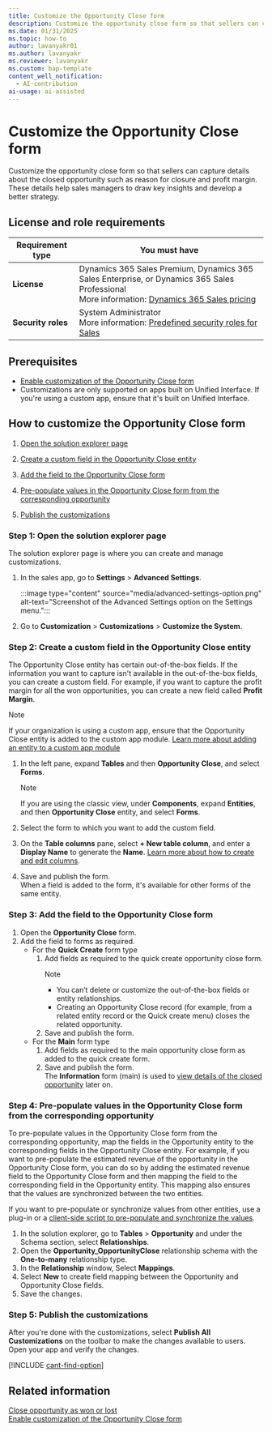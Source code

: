 ```yaml
---
title: Customize the Opportunity Close form
description: Customize the opportunity close form so that sellers can capture details about why an opportunity was closed.
ms.date: 01/31/2025
ms.topic: how-to
author: lavanyakr01
ms.author: lavanyakr
ms.reviewer: lavanyakr
ms.custom: bap-template
content_well_notification:
  - AI-contribution
ai-usage: ai-assisted
---
```

# Customize the Opportunity Close form 

Customize the opportunity close form so that sellers can capture details about the closed opportunity such as reason for closure and profit margin. These details help sales managers to draw key insights and develop a better strategy.

## License and role requirements

| Requirement type | You must have |  
|-----------------------|---------|
| **License** | Dynamics 365 Sales Premium, Dynamics 365 Sales Enterprise, or Dynamics 365 Sales Professional <br>More information: [Dynamics 365 Sales pricing](https://dynamics.microsoft.com/sales/pricing/) |
| **Security roles** | System Administrator <br> More information: [Predefined security roles for Sales](security-roles-for-sales.md)|

## Prerequisites

- [Enable customization of the Opportunity Close form](enable-opportunity-close-customization.md)
- Customizations are only supported on apps built on Unified Interface. If you're using a custom app, ensure that it's built on Unified Interface.

## How to customize the Opportunity Close form

1. [Open the solution explorer page](#step-1-open-the-solution-explorer-page)  

1. [Create a custom field in the Opportunity Close entity](#step-2-create-a-custom-field-in-the-opportunity-close-entity)
1. [Add the field to the Opportunity Close form](#step-3-add-the-field-to-the-opportunity-close-form)
1. [Pre-populate values in the Opportunity Close form from the corresponding opportunity](#step-4-pre-populate-values-in-the-opportunity-close-form-from-the-corresponding-opportunity)
1. [Publish the customizations](#step-5-publish-the-customizations)

### Step 1: Open the solution explorer page

The solution explorer page is where you can create and manage customizations.

1. In the sales app, go to **Settings** > **Advanced Settings**.  

    :::image type="content" source="media/advanced-settings-option.png" alt-text="Screenshot of the Advanced Settings option on the Settings menu.":::

1. Go to **Customization** > **Customizations** > **Customize the System**.  

### Step 2: Create a custom field in the Opportunity Close entity

The Opportunity Close entity has certain out-of-the-box fields. If the information you want to capture isn't available in the out-of-the-box fields, you can create a custom field. For example, if you want to capture the profit margin for all the won opportunities, you can create a new field called **Profit Margin**. 

> [!NOTE]
> If your organization is using a custom app, ensure that the Opportunity Close entity is added to the custom app module. [Learn more about adding an entity to a custom app module](/power-apps/maker/model-driven-apps/add-edit-app-components)

1. In the left pane, expand **Tables** and then **Opportunity Close**, and select **Forms**.

    >[!NOTE]
    >If you are using the classic view, under **Components**, expand **Entities**, and then **Opportunity Close** entity, and select **Forms**.

1. Select the form to which you want to add the custom field.  

1. On the **Table columns** pane, select **+ New table column**, and enter a **Display Name** to generate the **Name**. [Learn more about how to create and edit columns](/powerapps/maker/data-platform/create-edit-fields).  
1. Save and publish the form.  
    When a field is added to the form, it's available for other forms of the same entity.

### Step 3: Add the field to the Opportunity Close form

1. Open the **Opportunity Close** form.  
1. Add the field to forms as required.  
    - For the **Quick Create** form type  
        1. Add fields as required to the quick create opportunity close form.  
             > [!NOTE]  
             > - You can’t delete or customize the out-of-the-box fields or entity relationships.  
             > - Creating an Opportunity Close record (for example, from a related entity record or the Quick create menu) closes the related opportunity.  
        1. Save and publish the form.  
    - For the **Main** form type  
         1. Add fields as required to the main opportunity close form as added to the quick create form.  
         1. Save and publish the form.  
        The **Information** form (main) is used to [view details of the closed opportunity](close-opportunity-won-lost-sales.md#view-details-entered-while-closing-an-opportunity) later on.

### Step 4: Pre-populate values in the Opportunity Close form from the corresponding opportunity

To pre-populate values in the Opportunity Close form from the corresponding opportunity, map the fields in the Opportunity entity to the corresponding fields in the Opportunity Close entity. For example, if you want to pre-populate the estimated revenue of the opportunity in the Opportunity Close form, you can do so by adding the estimated revenue field to the Opportunity Close form and then mapping the field to the corresponding field in the Opportunity entity. This mapping also ensures that the values are synchronized between the two entities.

If you want to pre-populate or synchronize values from other entities, use a plug-in or a [client-side script to pre-populate and synchronize the values](/power-apps/developer/model-driven-apps/clientapi/walkthrough-write-your-first-client-script).

1. In the solution explorer, go to **Tables** > **Opportunity** and under the Schema section, select **Relationships**.
1. Open the **Opportunity_OpportunityClose** relationship schema with the **One-to-many** relationship type.  
1. In the **Relationship** window, Select **Mappings**.
1. Select **New** to create field mapping between the Opportunity and Opportunity Close fields.
1. Save the changes.

### Step 5: Publish the customizations

After you're done with the customizations, select **Publish All Customizations** on the toolbar to make the changes available to users. Open your app and verify the changes.

[!INCLUDE [cant-find-option](../includes/cant-find-option.md)]

## Related information

[Close opportunity as won or lost](close-opportunity-won-lost-sales.md)  
[Enable customization of the Opportunity Close form](enable-opportunity-close-customization.md)
